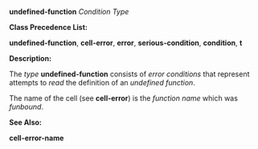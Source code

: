 **undefined-function** *Condition Type* 



**Class Precedence List:** 



**undefined-function**, **cell-error**, **error**, **serious-condition**, **condition**, **t** 



**Description:** 



The *type* **undefined-function** consists of *error conditions* that represent attempts to *read* the definition of an *undefined function*. 



The name of the cell (see **cell-error**) is the *function name* which was *funbound*. 



**See Also:** 



**cell-error-name** 





